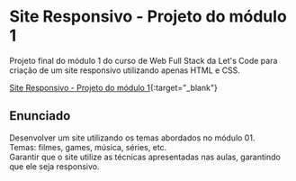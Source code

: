 # Site Responsivo - Projeto do módulo 1
Projeto final do módulo 1 do curso de Web Full Stack da Let's Code para criação de um site responsivo utilizando apenas HTML e CSS.

[Site Responsivo - Projeto do módulo 1](https://antuneslv.github.io/site-responsivo-projeto-mod1/index.html#){:target="_blank"}


## Enunciado

Desenvolver um site utilizando os temas abordados no módulo 01.  
Temas: filmes, games, música, séries, etc.  
Garantir que o site utilize as técnicas apresentadas nas aulas, garantindo que ele seja responsivo.  
